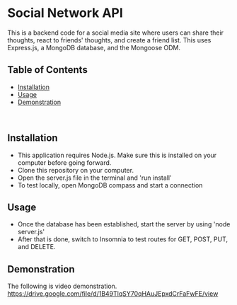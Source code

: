 # Social Network API

This is a backend code for a social media site where users can share their thoughts, react to friends' thoughts, and create a friend list.  This uses Express.js, a MongoDB database, and the Mongoose ODM.

## Table of Contents
* [Installation](#installation)
* [Usage](#usage)
* [Demonstration](#demonstration)
<br>

## Installation
* This application requires Node.js.  Make sure this is installed on your computer before going forward.
* Clone this repository on your computer.
* Open the server.js file in the terminal and 'run install'
* To test locally, open MongoDB compass and start a connection

## Usage
* Once the database has been established, start the server by using 'node server.js'
* After that is done, switch to Insomnia to test routes for GET, POST, PUT, and DELETE.

## Demonstration
The following is video demonstration.
https://drive.google.com/file/d/1B49TlqSY70qHAuJEpxdCrFaFwFE/view
